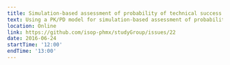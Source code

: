 ```yaml
---
title: Simulation-based assessment of probability of technical success
text: Using a PK/PD model for simulation-based assessment of probability of technical success in drug development
location: Online
link: https://github.com/isop-phmx/studyGroup/issues/22
date: 2016-06-24
startTime: '12:00'
endTime: '13:00'
---
```


